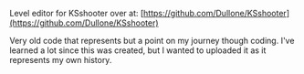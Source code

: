 Level editor for KSshooter over at:
[https://github.com/Dullone/KSshooter](https://github.com/Dullone/KSshooter)


Very old code that represents but a point on my journey though coding.  I've learned a lot since this was created, but I wanted to uploaded it as it represents my own history.